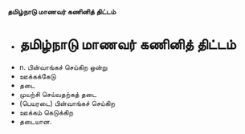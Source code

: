 **தமிழ்நாடு மாணவர் கணினித் திட்டம்**
- # தமிழ்நாடு மாணவர் கணினித் திட்டம்
- n. பின்வாங்கச் செய்கிற ஒன்று
- ஊக்கக்கேடு
- தடை
- முயற்சி செய்வதற்கத் தடை
- (பெயரடை) பின்வாங்கச் செய்கிற
- ஊக்கம் கெடுக்கிற
- தடையான.

